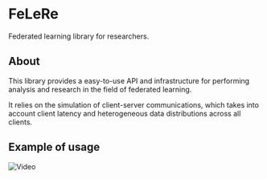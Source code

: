# FeLeRe
Federated learning library for researchers.

## About
This library provides a  easy-to-use  API and infrastructure for performing analysis and research in the field of federated learning. 

It relies on the simulation of client-server communications, which takes into account client latency and heterogeneous data distributions across all clients.

## Example of usage

![Video](./res/readme/readme-pipeline.gif)